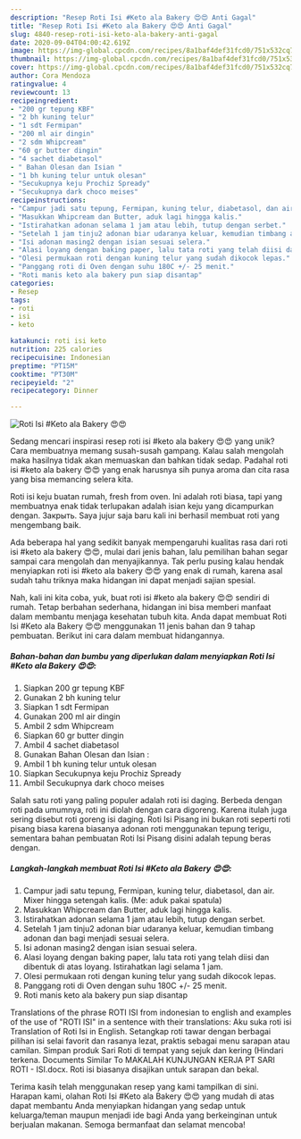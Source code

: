 ```yaml
---
description: "Resep Roti Isi #Keto ala Bakery 😍😍 Anti Gagal"
title: "Resep Roti Isi #Keto ala Bakery 😍😍 Anti Gagal"
slug: 4840-resep-roti-isi-keto-ala-bakery-anti-gagal
date: 2020-09-04T04:00:42.619Z
image: https://img-global.cpcdn.com/recipes/8a1baf4def31fcd0/751x532cq70/roti-isi-keto-ala-bakery-😍😍-foto-resep-utama.jpg
thumbnail: https://img-global.cpcdn.com/recipes/8a1baf4def31fcd0/751x532cq70/roti-isi-keto-ala-bakery-😍😍-foto-resep-utama.jpg
cover: https://img-global.cpcdn.com/recipes/8a1baf4def31fcd0/751x532cq70/roti-isi-keto-ala-bakery-😍😍-foto-resep-utama.jpg
author: Cora Mendoza
ratingvalue: 4
reviewcount: 13
recipeingredient:
- "200 gr tepung KBF"
- "2 bh kuning telur"
- "1 sdt Fermipan"
- "200 ml air dingin"
- "2 sdm Whipcream"
- "60 gr butter dingin"
- "4 sachet diabetasol"
- " Bahan Olesan dan Isian "
- "1 bh kuning telur untuk olesan"
- "Secukupnya keju Prochiz Spready"
- "Secukupnya dark choco meises"
recipeinstructions:
- "Campur jadi satu tepung, Fermipan, kuning telur, diabetasol, dan air. Mixer hingga setengah kalis. (Me: aduk pakai spatula)"
- "Masukkan Whipcream dan Butter, aduk lagi hingga kalis."
- "Istirahatkan adonan selama 1 jam atau lebih, tutup dengan serbet."
- "Setelah 1 jam tinju2 adonan biar udaranya keluar, kemudian timbang adonan dan bagi menjadi sesuai selera."
- "Isi adonan masing2 dengan isian sesuai selera."
- "Alasi loyang dengan baking paper, lalu tata roti yang telah diisi dan dibentuk di atas loyang. Istirahatkan lagi selama 1 jam."
- "Olesi permukaan roti dengan kuning telur yang sudah dikocok lepas."
- "Panggang roti di Oven dengan suhu 180C +/- 25 menit."
- "Roti manis keto ala bakery pun siap disantap"
categories:
- Resep
tags:
- roti
- isi
- keto

katakunci: roti isi keto 
nutrition: 225 calories
recipecuisine: Indonesian
preptime: "PT15M"
cooktime: "PT30M"
recipeyield: "2"
recipecategory: Dinner

---
```



![Roti Isi #Keto ala Bakery 😍😍](https://img-global.cpcdn.com/recipes/8a1baf4def31fcd0/751x532cq70/roti-isi-keto-ala-bakery-😍😍-foto-resep-utama.jpg)

Sedang mencari inspirasi resep roti isi #keto ala bakery 😍😍 yang unik? Cara membuatnya memang susah-susah gampang. Kalau salah mengolah maka hasilnya tidak akan memuaskan dan bahkan tidak sedap. Padahal roti isi #keto ala bakery 😍😍 yang enak harusnya sih punya aroma dan cita rasa yang bisa memancing selera kita.

Roti isi keju buatan rumah, fresh from oven. Ini adalah roti biasa, tapi yang membuatnya enak tidak terlupakan adalah isian keju yang dicampurkan dengan. Закрыть. Saya jujur saja baru kali ini berhasil membuat roti yang mengembang baik.

Ada beberapa hal yang sedikit banyak mempengaruhi kualitas rasa dari roti isi #keto ala bakery 😍😍, mulai dari jenis bahan, lalu pemilihan bahan segar sampai cara mengolah dan menyajikannya. Tak perlu pusing kalau hendak menyiapkan roti isi #keto ala bakery 😍😍 yang enak di rumah, karena asal sudah tahu triknya maka hidangan ini dapat menjadi sajian spesial.


Nah, kali ini kita coba, yuk, buat roti isi #keto ala bakery 😍😍 sendiri di rumah. Tetap berbahan sederhana, hidangan ini bisa memberi manfaat dalam membantu menjaga kesehatan tubuh kita. Anda dapat membuat Roti Isi #Keto ala Bakery 😍😍 menggunakan 11 jenis bahan dan 9 tahap pembuatan. Berikut ini cara dalam membuat hidangannya.

<!--inarticleads1-->

##### Bahan-bahan dan bumbu yang diperlukan dalam menyiapkan Roti Isi #Keto ala Bakery 😍😍:

1. Siapkan 200 gr tepung KBF
1. Gunakan 2 bh kuning telur
1. Siapkan 1 sdt Fermipan
1. Gunakan 200 ml air dingin
1. Ambil 2 sdm Whipcream
1. Siapkan 60 gr butter dingin
1. Ambil 4 sachet diabetasol
1. Gunakan  Bahan Olesan dan Isian :
1. Ambil 1 bh kuning telur untuk olesan
1. Siapkan Secukupnya keju Prochiz Spready
1. Ambil Secukupnya dark choco meises


Salah satu roti yang paling populer adalah roti isi daging. Berbeda dengan roti pada umumnya, roti ini diolah dengan cara digoreng. Karena itulah juga sering disebut roti goreng isi daging. Roti Isi Pisang ini bukan roti seperti roti pisang biasa karena biasanya adonan roti menggunakan tepung terigu, sementara bahan pembuatan Roti Isi Pisang disini adalah tepung beras dengan. 

<!--inarticleads2-->

##### Langkah-langkah membuat Roti Isi #Keto ala Bakery 😍😍:

1. Campur jadi satu tepung, Fermipan, kuning telur, diabetasol, dan air. Mixer hingga setengah kalis. (Me: aduk pakai spatula)
1. Masukkan Whipcream dan Butter, aduk lagi hingga kalis.
1. Istirahatkan adonan selama 1 jam atau lebih, tutup dengan serbet.
1. Setelah 1 jam tinju2 adonan biar udaranya keluar, kemudian timbang adonan dan bagi menjadi sesuai selera.
1. Isi adonan masing2 dengan isian sesuai selera.
1. Alasi loyang dengan baking paper, lalu tata roti yang telah diisi dan dibentuk di atas loyang. Istirahatkan lagi selama 1 jam.
1. Olesi permukaan roti dengan kuning telur yang sudah dikocok lepas.
1. Panggang roti di Oven dengan suhu 180C +/- 25 menit.
1. Roti manis keto ala bakery pun siap disantap


Translations of the phrase ROTI ISI from indonesian to english and examples of the use of &#34;ROTI ISI&#34; in a sentence with their translations: Aku suka roti isi Translation of Roti Isi in English. Setangkap roti tawar dengan berbagai pilihan isi selai favorit dan rasanya lezat, praktis sebagai menu sarapan atau camilan. Simpan produk Sari Roti di tempat yang sejuk dan kering (Hindari terkena. Documents Similar To MAKALAH KUNJUNGAN KERJA PT SARI ROTI - ISI.docx. Roti isi biasanya disajikan untuk sarapan dan bekal. 

Terima kasih telah menggunakan resep yang kami tampilkan di sini. Harapan kami, olahan Roti Isi #Keto ala Bakery 😍😍 yang mudah di atas dapat membantu Anda menyiapkan hidangan yang sedap untuk keluarga/teman maupun menjadi ide bagi Anda yang berkeinginan untuk berjualan makanan. Semoga bermanfaat dan selamat mencoba!
